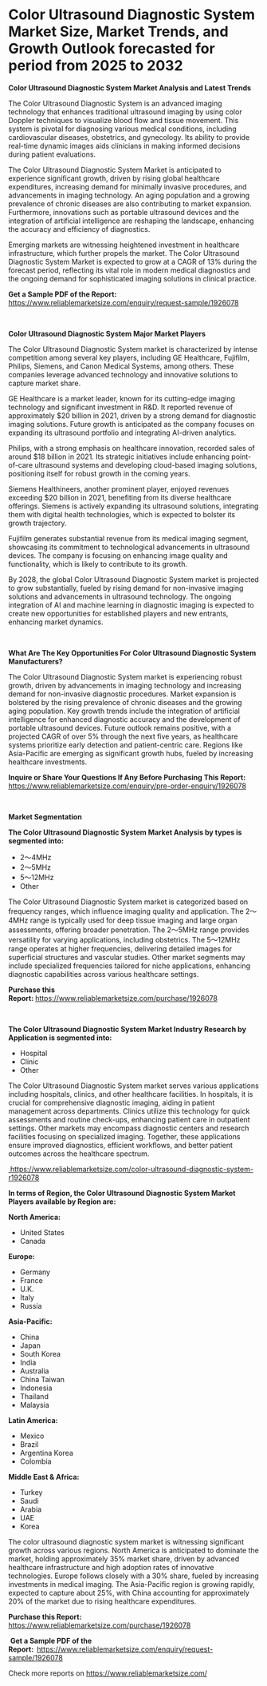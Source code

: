 <p><h1>Color Ultrasound Diagnostic System Market Size, Market Trends, and Growth Outlook forecasted for period from 2025 to 2032</h1></p><p><strong>Color Ultrasound Diagnostic System Market Analysis and Latest Trends</strong></p>
<p><p>The Color Ultrasound Diagnostic System is an advanced imaging technology that enhances traditional ultrasound imaging by using color Doppler techniques to visualize blood flow and tissue movement. This system is pivotal for diagnosing various medical conditions, including cardiovascular diseases, obstetrics, and gynecology. Its ability to provide real-time dynamic images aids clinicians in making informed decisions during patient evaluations.</p><p>The Color Ultrasound Diagnostic System Market is anticipated to experience significant growth, driven by rising global healthcare expenditures, increasing demand for minimally invasive procedures, and advancements in imaging technology. An aging population and a growing prevalence of chronic diseases are also contributing to market expansion. Furthermore, innovations such as portable ultrasound devices and the integration of artificial intelligence are reshaping the landscape, enhancing the accuracy and efficiency of diagnostics.</p><p>Emerging markets are witnessing heightened investment in healthcare infrastructure, which further propels the market. The Color Ultrasound Diagnostic System Market is expected to grow at a CAGR of 13% during the forecast period, reflecting its vital role in modern medical diagnostics and the ongoing demand for sophisticated imaging solutions in clinical practice.</p></p>
<p><strong>Get a Sample PDF of the Report:&nbsp;</strong> <a href="https://www.reliablemarketsize.com/enquiry/request-sample/1926078?utm_campaign=1911&utm_medium=2&utm_source=Github&utm_content=ia&utm_term=15012025&utm_id=color-ultrasound-diagnostic-system">https://www.reliablemarketsize.com/enquiry/request-sample/1926078</a></p>
<p>&nbsp;</p>
<p><strong>Color Ultrasound Diagnostic System Major Market Players</strong></p>
<p><p>The Color Ultrasound Diagnostic System market is characterized by intense competition among several key players, including GE Healthcare, Fujifilm, Philips, Siemens, and Canon Medical Systems, among others. These companies leverage advanced technology and innovative solutions to capture market share.</p><p>GE Healthcare is a market leader, known for its cutting-edge imaging technology and significant investment in R&D. It reported revenue of approximately $20 billion in 2021, driven by a strong demand for diagnostic imaging solutions. Future growth is anticipated as the company focuses on expanding its ultrasound portfolio and integrating AI-driven analytics.</p><p>Philips, with a strong emphasis on healthcare innovation, recorded sales of around $18 billion in 2021. Its strategic initiatives include enhancing point-of-care ultrasound systems and developing cloud-based imaging solutions, positioning itself for robust growth in the coming years.</p><p>Siemens Healthineers, another prominent player, enjoyed revenues exceeding $20 billion in 2021, benefiting from its diverse healthcare offerings. Siemens is actively expanding its ultrasound solutions, integrating them with digital health technologies, which is expected to bolster its growth trajectory.</p><p>Fujifilm generates substantial revenue from its medical imaging segment, showcasing its commitment to technological advancements in ultrasound devices. The company is focusing on enhancing image quality and functionality, which is likely to contribute to its growth.</p><p>By 2028, the global Color Ultrasound Diagnostic System market is projected to grow substantially, fueled by rising demand for non-invasive imaging solutions and advancements in ultrasound technology. The ongoing integration of AI and machine learning in diagnostic imaging is expected to create new opportunities for established players and new entrants, enhancing market dynamics.</p></p>
<p>&nbsp;</p>
<p><strong>What Are The Key Opportunities For Color Ultrasound Diagnostic System Manufacturers?</strong></p>
<p><p>The Color Ultrasound Diagnostic System market is experiencing robust growth, driven by advancements in imaging technology and increasing demand for non-invasive diagnostic procedures. Market expansion is bolstered by the rising prevalence of chronic diseases and the growing aging population. Key growth trends include the integration of artificial intelligence for enhanced diagnostic accuracy and the development of portable ultrasound devices. Future outlook remains positive, with a projected CAGR of over 5% through the next five years, as healthcare systems prioritize early detection and patient-centric care. Regions like Asia-Pacific are emerging as significant growth hubs, fueled by increasing healthcare investments.</p></p>
<p><strong>Inquire or Share Your Questions If Any Before Purchasing This Report:</strong> <a href="https://www.reliablemarketsize.com/enquiry/pre-order-enquiry/1926078?utm_campaign=1911&utm_medium=2&utm_source=Github&utm_content=ia&utm_term=15012025&utm_id=color-ultrasound-diagnostic-system">https://www.reliablemarketsize.com/enquiry/pre-order-enquiry/1926078</a></p>
<p>&nbsp;</p>
<p><strong>Market Segmentation</strong></p>
<p><strong>The Color Ultrasound Diagnostic System Market Analysis by types is segmented into:</strong></p>
<p><ul><li>2～4MHz</li><li>2～5MHz</li><li>5～12MHz</li><li>Other</li></ul></p>
<p><p>The Color Ultrasound Diagnostic System market is categorized based on frequency ranges, which influence imaging quality and application. The 2～4MHz range is typically used for deep tissue imaging and large organ assessments, offering broader penetration. The 2～5MHz range provides versatility for varying applications, including obstetrics. The 5～12MHz range operates at higher frequencies, delivering detailed images for superficial structures and vascular studies. Other market segments may include specialized frequencies tailored for niche applications, enhancing diagnostic capabilities across various healthcare settings.</p></p>
<p><strong>Purchase this Report:&nbsp;</strong><a href="https://www.reliablemarketsize.com/purchase/1926078?utm_campaign=1911&utm_medium=2&utm_source=Github&utm_content=ia&utm_term=15012025&utm_id=color-ultrasound-diagnostic-system">https://www.reliablemarketsize.com/purchase/1926078</a></p>
<p>&nbsp;</p>
<p><strong>The Color Ultrasound Diagnostic System Market Industry Research by Application is segmented into:</strong></p>
<p><ul><li>Hospital</li><li>Clinic</li><li>Other</li></ul></p>
<p><p>The Color Ultrasound Diagnostic System market serves various applications including hospitals, clinics, and other healthcare facilities. In hospitals, it is crucial for comprehensive diagnostic imaging, aiding in patient management across departments. Clinics utilize this technology for quick assessments and routine check-ups, enhancing patient care in outpatient settings. Other markets may encompass diagnostic centers and research facilities focusing on specialized imaging. Together, these applications ensure improved diagnostics, efficient workflows, and better patient outcomes across the healthcare spectrum.</p></p>
<p><a href="https://www.reliablemarketsize.com/color-ultrasound-diagnostic-system-r1926078?utm_campaign=1911&utm_medium=2&utm_source=Github&utm_content=ia&utm_term=15012025&utm_id=color-ultrasound-diagnostic-system">&nbsp;https://www.reliablemarketsize.com/color-ultrasound-diagnostic-system-r1926078</a></p>
<p><strong>In terms of Region, the Color Ultrasound Diagnostic System Market Players available by Region are:</strong></p>
<p>
    <p> <strong> North America: </strong>
        <ul>
            <li>United States</li>
            <li>Canada</li>
        </ul>
        </p> 
    <p> <strong> Europe: </strong>
        <ul>
            <li>Germany</li>
            <li>France</li>
            <li>U.K.</li>
            <li>Italy</li>
            <li>Russia</li>
        </ul>
        </p> 
    <p> <strong> Asia-Pacific: </strong>
        <ul>
            <li>China</li>
            <li>Japan</li>
            <li>South Korea</li>
            <li>India</li>
            <li>Australia</li>
            <li>China Taiwan</li>
            <li>Indonesia</li>
            <li>Thailand</li>
            <li>Malaysia</li>
        </ul>
        </p> 
    <p> <strong> Latin America: </strong>
        <ul>
            <li>Mexico</li>
            <li>Brazil</li>
            <li>Argentina Korea</li>
            <li>Colombia</li>
        </ul>
        </p> 
    <p> <strong> Middle East & Africa: </strong>
        <ul>
            <li>Turkey</li>
            <li>Saudi</li>
            <li>Arabia</li>
            <li>UAE</li>
            <li>Korea</li>
        </ul>
    </p>
    </p>
<p><p>The color ultrasound diagnostic system market is witnessing significant growth across various regions. North America is anticipated to dominate the market, holding approximately 35% market share, driven by advanced healthcare infrastructure and high adoption rates of innovative technologies. Europe follows closely with a 30% share, fueled by increasing investments in medical imaging. The Asia-Pacific region is growing rapidly, expected to capture about 25%, with China accounting for approximately 20% of the market due to rising healthcare expenditures.</p></p>
<p><strong>Purchase this Report: </strong><a href="https://www.reliablemarketsize.com/purchase/1926078?utm_campaign=1911&utm_medium=2&utm_source=Github&utm_content=ia&utm_term=15012025&utm_id=color-ultrasound-diagnostic-system">https://www.reliablemarketsize.com/purchase/1926078</a></p>
<p>&nbsp;<strong>Get a Sample PDF of the Report:&nbsp;&nbsp;</strong><a href="https://www.reliablemarketsize.com/enquiry/request-sample/1926078?utm_campaign=1911&utm_medium=2&utm_source=Github&utm_content=ia&utm_term=15012025&utm_id=color-ultrasound-diagnostic-system">https://www.reliablemarketsize.com/enquiry/request-sample/1926078</a></p>
<p><strong></strong></p>
<p>Check more reports on <a href="https://www.reliablemarketsize.com/?utm_campaign=1911&utm_medium=2&utm_source=Github&utm_content=ia&utm_term=15012025&utm_id=color-ultrasound-diagnostic-system">https://www.reliablemarketsize.com/</a></p>